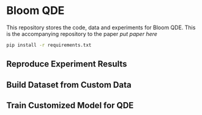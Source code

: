 # Bloom QDE

This repository stores the code, data and experiments for Bloom QDE. This is the accompanying repository to the paper *put paper here*

```bash
pip install -r requirements.txt
```

## Reproduce Experiment Results

## Build Dataset from Custom Data

## Train Customized Model for QDE

